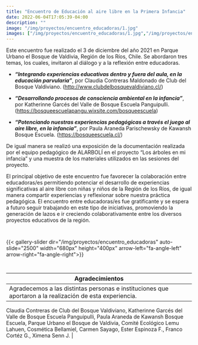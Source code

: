```yaml
--- 
title: "Encuentro de Educación al aire libre en la Primera Infancia"
date: 2022-06-04T17:05:39-04:00
description: ""
image: "/img/proyectos/encuentro_educadoras/1.jpg"
images: ["/img/proyectos/encuentro_educadoras/1.jpg","/img/proyectos/encuentro_educadoras/2.jpg","/img/proyectos/encuentro_educadoras/3.png","/img/proyectos/encuentro_educadoras/4.jpg","/img/proyectos/encuentro_educadoras/5.jpg","/img/proyectos/encuentro_educadoras/6.jpg","/img/proyectos/encuentro_educadoras/7.jpg","/img/proyectos/encuentro_educadoras/8.jpg"]
---
```


Este encuentro fue realizado el 3 de diciembre del año 2021 en Parque Urbano el Bosque de Valdivia, Región de los Ríos, Chile.
Se abordaron tres temas, los cuales, invitaron al diálogo y a la reflexión entre educadoras.
- ***“Integrando experiencias educativas dentro y fuera del aula, en la educación parvularia”***, por Claudia Contreras Maldonado de Club del Bosque Valdiviano. 
(http://www.clubdelbosquevaldiviano.cl/)

- ***“Desarrollando procesos de consciencia ambiental en la infancia”***, por Katherinne Garcés del Valle de Bosque Escuela Panguipulli. (https://bosqueescuelapangu.wixsite.com/bosqueescuela)

- ***“Potenciando nuestras experiencias pedagógicas a través el juego al aire libre, en la infancia”***, por Paula Araneda Parischewsky de Kawansh Bosque Escuela. (https://bosqueescuela.cl/)

De igual manera se realizó una exposición de la documentación realizada por el equipo pedagógico de ALARBOLÍ en el proyecto “Los árboles en mi infancia” y una muestra de los materiales utilizados en las sesiones del proyecto.

El principal objetivo de este encuentro fue favorecer la colaboración entre educadoras/es permitiendo potenciar el desarrollo de experiencias significativas al aire libre con niñas y niños de la Región de los Ríos, de igual manera compartir experiencias y reflexionar sobre nuestra práctica pedagógica.
El encuentro entre educadoras/es fue gratificante y se espera a futuro seguir trabajando en este tipo de iniciativas, promoviendo la generación de lazos e ir creciendo colaborativamente entre los diversos proyectos educativos de la región.


<div style="margin-top:3em"></div>
<div style="display:flex; justify-content-center; align-items:center;">
    {{< gallery-slider dir="/img/proyectos/encuentro_educadoras" auto-slide="2500"  width="680px" height="400px" arrow-left="fa-angle-left" arrow-right="fa-angle-right">}}

</div>


<div style="margin-top:3em"></div>

Agradecimientos                                                                                                                                                                                                                                                                                                                                                                                                                                                                                                                                                                                                                                                                            |
|--------------------------------------------------------------------------------------------------------------------------------------------------------------------------------------------------------------------------------------------------------------------------------------------------------------------------------------------------------------------------------------------------------------------------------------------------------------------------------------------------------------------------------------------------------------------------------------------------------------------------------------------------------------------------------------------------|
| Agradecemos a las distintas personas e instituciones que aportaron a la realización de esta experiencia. 
Claudia Contreras de Club del Bosque Valdiviano, Katherinne Garcés del Valle de Bosque Escuela Panguipulli, Paula Araneda de Kawansh Bosque Escuela, Parque Urbano el Bosque de Valdivia, Comité Ecológico Lemu Lahuen, Cosmética Bellamiel, Carmen Sayago, Ester Espinoza F., Franco Cortéz G., Ximena Senn J.
 |
